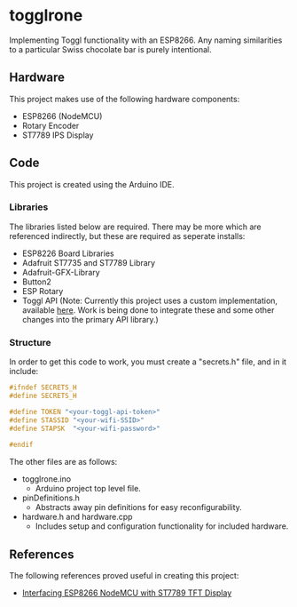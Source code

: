 # togglrone

Implementing Toggl functionality with an ESP8266.
Any naming similarities to a particular Swiss chocolate bar is purely intentional.

## Hardware
This project makes use of the following hardware components:
- ESP8266 (NodeMCU)
- Rotary Encoder
- ST7789 IPS Display

## Code

This project is created using the Arduino IDE. 

### Libraries
The libraries listed below are required. There may be more which are referenced indirectly, but these are required as seperate installs:
- ESP8226 Board Libraries
- Adafruit ST7735 and ST7789 Library
- Adafruit-GFX-Library
- Button2
- ESP Rotary
- Toggl API (Note: Currently this project uses a custom implementation, available [here](https://github.com/kcranky/Arduino-Toggl-API/tree/RemoveStrings). Work is being done to integrate these and some other changes into the primary API library.)

### Structure
In order to get this code to work, you must create a "secrets.h" file, and in it include:
```cpp
#ifndef SECRETS_H
#define SECRETS_H

#define TOKEN "<your-toggl-api-token>"
#define STASSID "<your-wifi-SSID>"
#define STAPSK  "<your-wifi-password>"
  
#endif
```
The other files are as follows:
- togglrone.ino
  - Arduino project top level file.
- pinDefinitions.h
  - Abstracts away pin definitions for easy reconfigurability.
- hardware.h and hardware.cpp
  - Includes setup and configuration functionality for included hardware.


## References 
The following references proved useful in creating this project:
- [Interfacing ESP8266 NodeMCU with ST7789 TFT Display](https://simple-circuit.com/esp8266-nodemcu-st7789-tft-ips-display/)
